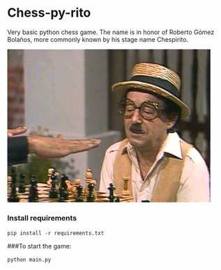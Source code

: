 # Chess-py-rito
Very basic python chess game. The name is in honor of Roberto Gómez Bolaños, more commonly known by his stage name Chespirito.

![Chespirito](chespirito.png)

### Install requirements

```shell script
pip install -r requirements.txt
```

###To start the game:

```shell script
python main.py
```